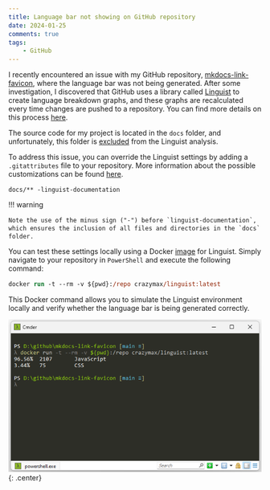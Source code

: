 ```yaml
---
title: Language bar not showing on GitHub repository
date: 2024-01-25
comments: true
tags:
    - GitHub
---
```


I recently encountered an issue with my GitHub repository, [mkdocs-link-favicon](https://www.github.com/christophdebaene/mkdocs-link-favicon), where the language bar was not being generated. After some investigation, I discovered that GitHub uses a library called [Linguist](https://github.com/github-linguist/linguist) to create language breakdown graphs, and these graphs are recalculated every time changes are pushed to a repository. You can find more details on this process [here](https://github.com/github-linguist/linguist/blob/master/docs/how-linguist-works.md#how-linguist-works-on-githubcom).

<!-- more -->

The source code for my project is located in the `docs` folder, and unfortunately, this folder is [excluded](https://github.com/github-linguist/linguist/blob/master/lib/linguist/documentation.yml) from the Linguist analysis.


To address this issue, you can override the Linguist settings by adding a `.gitattributes` file to your repository. More information about the possible customizations can be found [here](https://github.com/github-linguist/linguist/blob/master/docs/overrides.md).


```gitattributes title=".gitattributes"
docs/** -linguist-documentation
```

!!! warning

    Note the use of the minus sign ("-") before `linguist-documentation`, which ensures the inclusion of all files and directories in the `docs` folder.

    
You can test these settings locally using a Docker [image](https://github.com/crazy-max/docker-linguist) for Linguist. Simply navigate to your repository in `PowerShell` and execute the following command:

```ps
docker run -t --rm -v ${pwd}:/repo crazymax/linguist:latest
```

This Docker command allows you to simulate the Linguist environment locally and verify whether the language bar is being generated correctly.

![](./assets/images/linquist-cmder.png){: .center}